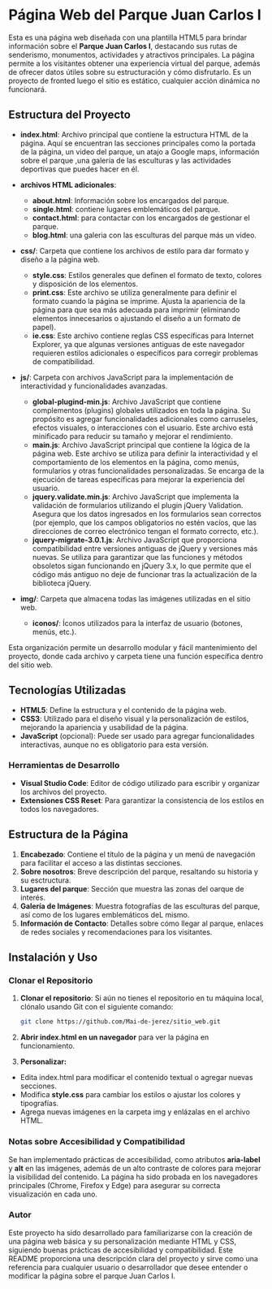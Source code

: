 # Página Web del Parque Juan Carlos I

Esta es una página web diseñada con una plantilla HTML5 para brindar información sobre el **Parque Juan Carlos I**, destacando sus rutas de senderismo, monumentos, actividades y atractivos principales. La página permite a los visitantes obtener una experiencia virtual del parque, además de ofrecer datos útiles sobre su estructuración y cómo disfrutarlo. Es un proyecto de fronted luego el sitio es estático, cualquier acción dinámica no funcionará.

## Estructura del Proyecto

- **index.html**: Archivo principal que contiene la estructura HTML de la página. Aquí se encuentran las secciones principales como la portada de la página, un video del parque, un atajo a Google maps, información sobre el parque ,una galería de las esculturas y las actividades deportivas que puedes hacer en él.

- **archivos HTML adicionales**:
  - **about.html**: Información sobre los encargados del parque.
  - **single.html**: contiene lugares emblemáticos del parque.
  - **contact.html**: para contactar con los encargados de gestionar el parque.
  - **blog.html**: una galeria con las esculturas del parque más un video.
    

- **css/**: Carpeta que contiene los archivos de estilo para dar formato y diseño a la página web.
  - **style.css**: Estilos generales que definen el formato de texto, colores y disposición de los elementos.
  - **print.css**: Este archivo se utiliza generalmente para definir el formato cuando la página se imprime. Ajusta la apariencia de la página 
    para que sea más adecuada para imprimir (eliminando elementos innecesarios o ajustando el diseño a un formato de papel).
  - **ie.css**: Este archivo contiene reglas CSS específicas para Internet Explorer, ya que algunas versiones antiguas de este navegador 
    requieren estilos adicionales o específicos para corregir problemas de compatibilidad.

- **js/**: Carpeta con archivos JavaScript para la implementación de interactividad y funcionalidades avanzadas.
  - **global-plugind-min.js**: Archivo JavaScript que contiene complementos (plugins) globales utilizados en toda la página. Su propósito es 
    agregar funcionalidades adicionales como carruseles, efectos visuales, o interacciones con el usuario. Este archivo está minificado para 
    reducir su tamaño y mejorar el rendimiento.
  - **main.js**: Archivo JavaScript principal que contiene la lógica de la página web. Este archivo se utiliza para definir la interactividad y 
    el comportamiento de los elementos en la página, como menús, formularios y otras funcionalidades personalizadas. Se encarga de la ejecución 
    de tareas específicas para mejorar la experiencia del usuario.
  - **jquery.validate.min.js**: Archivo JavaScript que implementa la validación de formularios utilizando el plugin jQuery Validation. Asegura 
    que los datos ingresados en los formularios sean correctos (por ejemplo, que los campos obligatorios no estén vacíos, que las direcciones de      correo electrónico tengan el formato correcto, etc.).
  - **jquery-migrate-3.0.1.js**: Archivo JavaScript que proporciona compatibilidad entre versiones antiguas de jQuery y versiones más nuevas. Se      utiliza para garantizar que las funciones y métodos obsoletos sigan funcionando en jQuery 3.x, lo que permite que el código más antiguo no        deje de funcionar tras la actualización de la biblioteca jQuery.

- **img/**: Carpeta que almacena todas las imágenes utilizadas en el sitio web.
  - **iconos/**: Íconos utilizados para la interfaz de usuario (botones, menús, etc.).

Esta organización permite un desarrollo modular y fácil mantenimiento del proyecto, donde cada archivo y carpeta tiene una función específica dentro del sitio web.

## Tecnologías Utilizadas

- **HTML5**: Define la estructura y el contenido de la página web.
- **CSS3**: Utilizado para el diseño visual y la personalización de estilos, mejorando la apariencia y usabilidad de la página.
- **JavaScript** (opcional): Puede ser usado para agregar funcionalidades interactivas, aunque no es obligatorio para esta versión.

### Herramientas de Desarrollo

- **Visual Studio Code**: Editor de código utilizado para escribir y organizar los archivos del proyecto.
- **Extensiones CSS Reset**: Para garantizar la consistencia de los estilos en todos los navegadores.

## Estructura de la Página

1. **Encabezado**: Contiene el título de la página y un menú de navegación para facilitar el acceso a las distintas secciones.
2. **Sobre nosotros**: Breve descripción del parque, resaltando su historia y su esctructura.
3. **Lugares del parque**: Sección que muestra las zonas del oarque de interés.
4. **Galería de Imágenes**: Muestra fotografías de las esculturas del parque, así como de los lugares emblemáticos deL mismo.
5. **Información de Contacto**: Detalles sobre cómo llegar al parque, enlaces de redes sociales y recomendaciones para los visitantes.

## Instalación y Uso

### Clonar el Repositorio

1. **Clonar el repositorio**: 
   Si aún no tienes el repositorio en tu máquina local, clónalo usando Git con el siguiente comando:

   ```bash
   git clone https://github.com/Mai-de-jerez/sitio_web.git

2. **Abrir index.html en un navegador** para ver la página en funcionamiento.
   
3. **Personalizar:**
- Edita index.html para modificar el contenido textual o agregar nuevas secciones. 
- Modifica **style.css** para cambiar los estilos o ajustar los colores y tipografías. 
- Agrega nuevas imágenes en la carpeta img y enlázalas en el archivo HTML.

### Notas sobre Accesibilidad y Compatibilidad 

Se han implementado prácticas de accesibilidad, como atributos **aria-label** y **alt** 
en las imágenes, además de un alto contraste de colores para mejorar la visibilidad del 
contenido. La página ha sido probada en los navegadores principales (Chrome, Firefox 
y Edge) para asegurar su correcta visualización en cada uno. 

### Autor 

Este proyecto ha sido desarrollado para familiarizarse con la creación de una página 
web básica y su personalización mediante HTML y CSS, siguiendo buenas prácticas de 
accesibilidad y compatibilidad. 
Este README proporciona una descripción clara del proyecto y sirve como una 
referencia para cualquier usuario o desarrollador que desee entender o modificar la 
página sobre el parque Juan Carlos I.


